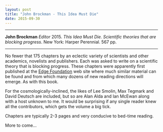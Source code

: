 ```yaml
---
layout: post
title: "John Brockman - This Idea Must Die"
date: 2015-09-30
---
```



***
<b>John Brockman</b> _Editor_ 2015. _This Idea Must Die. Scientific theories that are blocking progress_. New York: Harper Perennial. 567 pp.

***

No fewer that 175 chapters by an eclectic variety of scientists and other academics, novelists and publishers. Each was asked to write on a scientific theory that is blocking progress.  These chapters were apparently first published at the <a href="http://edge.org/"> Edge Foundation</a> web site where much similar material can be found and from which many dozens of new reading directions will emerge.  As with this book.

For the cosmologically-inclined, the likes of Lee Smolin, Max Tegmark and David Deutsch are included, but so are Alan Alda and Ian McEwan along with a host unknown to me.  It would be surprising if any single reader knew all the contributors, which gets the volume a big tick.

Chapters are typically 2-3 pages and very conducive to bed-time reading. 

More to come...
